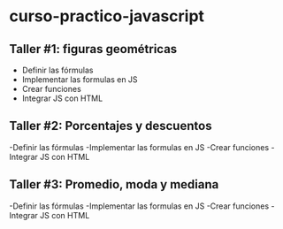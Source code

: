 # curso-practico-javascript


## Taller #1: figuras geométricas

- Definir las fórmulas
- Implementar las formulas en JS
- Crear funciones
- Integrar JS con HTML


## Taller #2: Porcentajes y descuentos

-Definir las fórmulas
-Implementar las formulas en JS
-Crear funciones
-Integrar JS con HTML

## Taller #3: Promedio, moda y mediana

-Definir las fórmulas
-Implementar las formulas en JS
-Crear funciones
-Integrar JS con HTML
